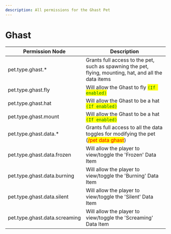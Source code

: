 ```yaml
---
description: All permissions for the Ghast Pet
---
```



# Ghast
| Permission Node | Description |
| - | - |
| pet.type.ghast.* | Grants full access to the pet, such as spawning the pet, flying, mounting, hat, and all the data items |
| pet.type.ghast.fly | Will allow the Ghast to fly <mark style="color:green;">`(If enabled)`</mark> |
| pet.type.ghast.hat | Will allow the Ghast to be a hat <mark style="color:green;">`(If enabled)`</mark> |
| pet.type.ghast.mount | Will allow the Ghast to be a hat <mark style="color:green;">`(If enabled)`</mark> |
| pet.type.ghast.data.* | Grants full access to all the data toggles for modifying the pet (<mark style="color:red;">/pet data ghast</mark>) |
| pet.type.ghast.data.frozen | Will allow the player to view/toggle the 'Frozen' Data Item |
| pet.type.ghast.data.burning | Will allow the player to view/toggle the 'Burning' Data Item |
| pet.type.ghast.data.silent | Will allow the player to view/toggle the 'Silent' Data Item |
| pet.type.ghast.data.screaming | Will allow the player to view/toggle the 'Screaming' Data Item |


